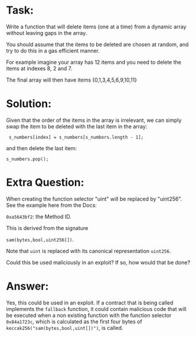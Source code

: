# Task:

Write a function that will delete items (one at a time) from a dynamic array without leaving gaps in the array.

You should assume that the items to be deleted are chosen at random, and try to do this in a gas efficient manner.

For example imagine your array has 12 items and you need to delete the items at indexes 8, 2 and 7.

The final array will then have items {0,1,3,4,5,6,9,10,11}

# Solution:

Given that the order of the items in the array is irrelevant, we can simply swap the item to be deleted with the last item in the array:

```
 s_numbers[index] = s_numbers[s_numbers.length - 1];
```
and then delete the last item:

```
s_numbers.pop();
```

# Extra Question:

When creating the function selector "uint" will be replaced by "uint256". See the example here from the Docs:

`0xa5643bf2`: the Method ID. 
  
This is derived from the signature 
  
`sam(bytes,bool,uint256[])`. 
  
Note that `uint` is replaced with its canonical representation `uint256`.

Could this be used maliciously in an exploit? If so, how would that be done?

# Answer:

Yes, this could be used in an exploit. If a contract that is being called implements the ```fallback``` function, it could contain malicious code that will be executed when a non existing function with the function selector ```0x84a1723c```, which is calculated as the first four bytes of ```keccak256("sam(bytes,bool,uint[])")```, is called.